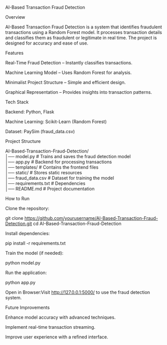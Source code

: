 AI-Based Transaction Fraud Detection

Overview

AI-Based Transaction Fraud Detection is a system that identifies fraudulent transactions using a Random Forest model. It processes transaction details and classifies them as fraudulent or legitimate in real time. The project is designed for accuracy and ease of use.

Features

Real-Time Fraud Detection – Instantly classifies transactions.

Machine Learning Model – Uses Random Forest for analysis.

Minimalist Project Structure – Simple and efficient design.

Graphical Representation – Provides insights into transaction patterns.

Tech Stack

Backend: Python, Flask

Machine Learning: Scikit-Learn (Random Forest)

Dataset: PaySim (fraud_data.csv)

Project Structure

AI-Based-Transaction-Fraud-Detection/  
│── model.py       # Trains and saves the fraud detection model  
│── app.py         # Backend for processing transactions  
│── templates/     # Contains the frontend files  
│── static/        # Stores static resources  
│── fraud_data.csv # Dataset for training the model  
│── requirements.txt # Dependencies  
│── README.md      # Project documentation  

How to Run

Clone the repository:

git clone https://github.com/yourusername/AI-Based-Transaction-Fraud-Detection.git
cd AI-Based-Transaction-Fraud-Detection

Install dependencies:

pip install -r requirements.txt

Train the model (if needed):

python model.py

Run the application:

python app.py

Open in Browser:Visit http://127.0.0.1:5000/ to use the fraud detection system.

Future Improvements

Enhance model accuracy with advanced techniques.

Implement real-time transaction streaming.

Improve user experience with a refined interface.
